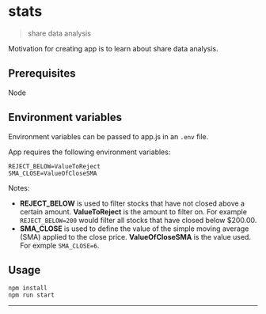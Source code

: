 # stats

> share data analysis

Motivation for creating app is to learn about share data analysis.

## Prerequisites

Node

## Environment variables

Environment variables can be passed to app.js in an `.env` file.

App requires the following environment variables:

```
REJECT_BELOW=ValueToReject
SMA_CLOSE=ValueOfCloseSMA
```

Notes:

* **REJECT_BELOW** is used to filter stocks that have not closed above a certain amount. **ValueToReject** is the amount to filter on. For example `REJECT_BELOW=200` would filter all stocks that have closed below $200.00.
* **SMA_CLOSE** is used to define the value of the simple moving average (SMA) applied to the close price. **ValueOfCloseSMA** is the value used. For exmple `SMA_CLOSE=6`.

## Usage

```
npm install
npm run start
```
---

